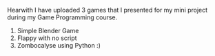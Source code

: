 Hearwith I have uploaded 3 games that I presented for my mini project during my Game Programming course.

1. Simple Blender Game
2. Flappy with no script
3. Zombocalyse using Python :)

